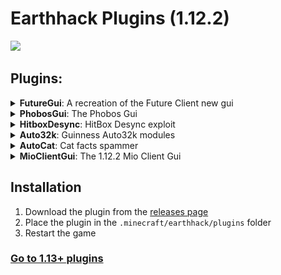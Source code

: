 # Earthhack Plugins (1.12.2)
[![](https://discordapp.com/api/guilds/1065633124366688298/widget.png?style=shield)](https://discord.gg/ByCCxHcX8U)

## Plugins:
<details>
<summary> <b>FutureGui</b>: A recreation of the Future Client new gui </summary>
  
  ## Description
  
  The new Future Gui, but in 3arthh4ck
  
  ## Images
  
  ![3arthhack with the FutureGui Plugin](https://media.discordapp.net/attachments/1097210568575819987/1115888227845423135/image1.jpg?width=1179&height=663)
  ![Future Client and FutureGui Plugin comparison](docs/assets/futureclientguicomp.png)
  
  ## Usage
  
  - Just load it into 3arthh4ck and click the module
  
  ## Todo
  
  - Descriptions
  - 100% accurate alpha settings
  - Change the arrow animation to the new one
  - Rainbow gui
  - Fix category motion
  
  ## Credits and Author
  
  The plugin was developed by [@Ai2473](https://github.com/Ai2473) and [@GentlemanMC](https://github.com/GentlemanMC). It is based on the Phobos Gui.
  
  Thanks to [@Gopro336](https://github.com/Gopro336-2) for the Exeter 1.12.2 client https://github.com/The-Gopro336-Archive/Exeter-1.12.2
</details>

<details>
<summary> <b>PhobosGui</b>: The Phobos Gui </summary>

  ## Description
  
  Working PhobosGui plugin
  
  ## Images
  
  ![3arthhack with the PhobosGui Plugin](docs/assets/phobosgui.png)
  ## Usage
  
  - Load it into 3arthh4ck and click the module
  
  ## Todo
  
  - Make the colors work as the original Phobos Gui
  
  ## Credits and Author
  
  Original plugin https://github.com/3arthqu4ke/3arthh4ck/tree/plugins/phobosgui made by [@3arthqu4ke](https://github.com/3arthqu4ke)<br>
  Fixes by [@Ai2473](https://github.com/Ai2473)
</details>

<details>
<summary> <b>HitboxDesync</b>: HitBox Desync exploit </summary>
  
  ## Description
  
  Mio Client HitBox Desync exploit
  
  ## Images
  
  ![Cool cat](docs/assets/azumanga-daioh-azumanga.gif)
  
  ## Usage
  
  ![How to use](https://media.discordapp.net/attachments/1102373040861491272/1117242286925959198/e.jpg?width=1201&height=675)
  
  ## Credits and Author
  
  Original exploit https://github.com/mioclient/hitbox-desync <br>
  Plugin made by [@Ai2473](https://github.com/Ai2473), thx to [@Cattyn](https://github.com/cattyngmd) for the fix
</details>

<details>
<summary> <b>Auto32k</b>: Guinness Auto32k modules </summary>
  
  ## Description
  
  This plugin adds a lot of the 32k modules from [Guinness Client [FORK]](https://github.com/KuroHere/Guinness-Deobf) and the Phobos 32k Criticals module
  
  ## Usage
  
  - Have 32k shulkers (pvp.8b8t.me) and turn on the modules as needed
  
  ## Todo
  
  - Decode all obfed numbers
  - Merge Modules
  - Make chat better
  - Fix the module NewAuto32k secretclose closing everything when dying while placing
  
  ## Credits and Author
  
  The plugin was developed by [@Ai2473](https://github.com/Ai2473). Idea by [@Zane2b2t](https://github.com/Zane2b2t)
  
  Thanks to [@Gopro336](https://github.com/Gopro336-2) for the Guinness 1.12.2 client [Guinness Client [FORK]](https://github.com/KuroHere/Guinness-Deobf)
</details>

<details>
<summary> <b>AutoCat</b>: Cat facts spammer </summary>

  ## Description
  
  Sends cat facts in the chat
  
  ## Images
  
  ![img.png](docs/assets/autocat-example.png)
  
  ## Credits and Author
  
  The plugin was developed by [@Ai2473](https://github.com/Ai2473). Idea by [@Queenelle](https://github.com/queenellee)
</details>

<details>
<summary> <b>MioClientGui</b>: The 1.12.2 Mio Client Gui </summary>

  ## Description
  
  The 1.12.2 Mio Client Gui, but in 3arthh4ck!
  
  ## Images
  
  ![Mio ClickGui in 3arthh4ck](docs/assets/mioclientgui2.png)
  ![An other picture taken using the future mode](docs/assets/mioclientgui1.png)
  ## Usage
  
  - Just load it into 3arthh4ck and click the module. 
  - NOTE: Use [this](https://github.com/3arthh4ckDevelopment/3arthh4ck-Client/actions/runs/6474102582) version or [above](https://github.com/3arthh4ckDevelopment/3arthh4ck-Client/tree/dev)!
  
  ## Todo
  
  - Page settings
  - List settings
  - Hud editor compatibility
  
  ## Credits and Author
  
  The plugin was developed by [@Ai2473](https://github.com/Ai2473).<br>
  This is based on the 1.12.2 Mio Client Gui that was made by [@Asphyxia1337](https://github.com/asphyxia1337) and [@Cattyn](https://github.com/cattyngmd)
</details>

## Installation
1. Download the plugin from the [releases page](https://github.com/3arthh4ckDevelopment/3arthh4ck-Plugins/releases)
2. Place the plugin in the `.minecraft/earthhack/plugins` folder
3. Restart the game

### [Go to 1.13+ plugins](https://github.com/3arthh4ckDevelopment/3arthh4ck-Plugins/tree/1.13%2B)
